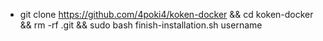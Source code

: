 * git clone https://github.com/4poki4/koken-docker && cd koken-docker && rm -rf .git && sudo bash finish-installation.sh username
